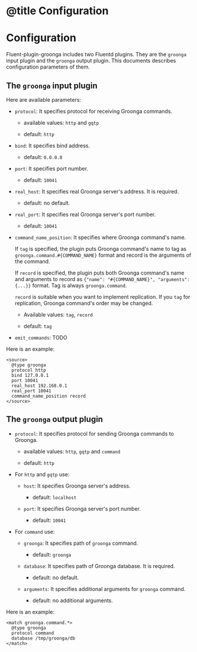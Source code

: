 # @title Configuration

# Configuration

Fluent-plugin-groonga includes two Fluentd plugins. They are the
`groonga` input plugin and the `groonga` output plugin. This documents
describes configuration parameters of them.

## The `groonga` input plugin

Here are available parameters:

  * `protocol`: It specifies protocol for receiving Groonga commands.

    * available values: `http` and `gqtp`

    * default: `http`

  * `bind`: It specifies bind address.

    * default: `0.0.0.0`

  * `port`: It specifies port number.

    * default: `10041`

  * `real_host`: It specifies real Groonga server's address. It is required.

    * default: no default.

  * `real_port`: It specifies real Groonga server's port number.

    * default: `10041`

  * `command_name_position`: It specifies where Groonga command's
    name.

    If `tag` is specified, the plugin puts Groonga command's name to
    tag as `groonga.command.#{COMMAND_NAME}` format and record
    is the arguments of the command.

    If `record` is specified, the plugin puts both Groonga command's
    name and arguments to record as `{"name": "#{COMMAND_NAME}",
    "arguments": {...}}` format. Tag is always `groonga.command`.

    `record` is suitable when you want to implement replication. If
    you `tag` for replication, Groonga command's order may be changed.

    * Available values: `tag`, `record`

    * default: `tag`

  * `emit_commands`: TODO

Here is an example:

    <source>
      @type groonga
      protocol http
      bind 127.0.0.1
      port 10041
      real_host 192.168.0.1
      real_port 10041
      command_name_position record
    </source>

## The `groonga` output plugin

  * `protocol`: It specifies protocol for sending Groonga commands to Groonga.

    * available values: `http`, `gqtp` and `command`

    * default: `http`

  * For `http` and `gqtp` use:

    * `host`: It specifies Groonga server's address.

      * default: `localhost`

    * `port`: It specifies Groonga server's port number.

      * default: `10041`

  * For `command` use:

    * `groonga`: It specifies path of `groonga` command.

      * default: `groonga`

    * `database`: It specifies path of Groonga database. It is required.

      * default: no default.

    * `arguments`: It specifies additional arguments for `groonga` command.

      * default: no additional arguments.

Here is an example:

    <match groonga.command.*>
      @type groonga
      protocol command
      database /tmp/groonga/db
    </match>

